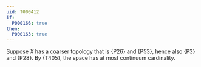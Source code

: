 ```yaml
---
uid: T000412
if:
  P000166: true
then:
  P000163: true
---
```


Suppose $X$ has a coarser topology that is {P26} and {P53}, hence also {P3} and {P28}.  By {T405}, the space has at most continuum cardinality.
